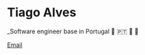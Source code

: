 # Tiago Alves

_Software engineer base in Portugal 🏡 🇵🇹 🍷 🏢

[Email](mailto:tiagoaa14@gmail.com) 


